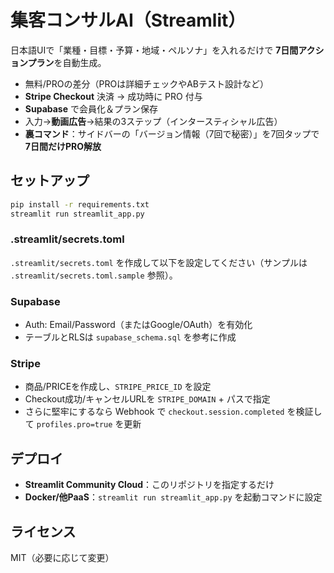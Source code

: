 # 集客コンサルAI（Streamlit）

日本語UIで「業種・目標・予算・地域・ペルソナ」を入れるだけで **7日間アクションプラン**を自動生成。
- 無料/PROの差分（PROは詳細チェックやABテスト設計など）
- **Stripe Checkout** 決済 → 成功時に PRO 付与
- **Supabase** で会員化＆プラン保存
- 入力→**動画広告**→結果の3ステップ（インタースティシャル広告）
- **裏コマンド**：サイドバーの「バージョン情報（7回で秘密）」を7回タップで **7日間だけPRO解放**

## セットアップ

```bash
pip install -r requirements.txt
streamlit run streamlit_app.py
```

### .streamlit/secrets.toml
`.streamlit/secrets.toml` を作成して以下を設定してください（サンプルは `.streamlit/secrets.toml.sample` 参照）。

### Supabase
- Auth: Email/Password（またはGoogle/OAuth）を有効化
- テーブルとRLSは `supabase_schema.sql` を参考に作成

### Stripe
- 商品/PRICEを作成し、`STRIPE_PRICE_ID` を設定
- Checkout成功/キャンセルURLを `STRIPE_DOMAIN` + パスで指定
- さらに堅牢にするなら Webhook で `checkout.session.completed` を検証して `profiles.pro=true` を更新

## デプロイ
- **Streamlit Community Cloud**：このリポジトリを指定するだけ
- **Docker/他PaaS**：`streamlit run streamlit_app.py` を起動コマンドに設定

## ライセンス
MIT（必要に応じて変更）

